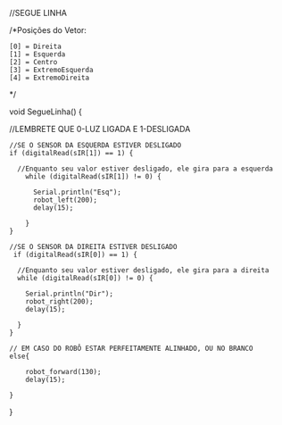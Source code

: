 //SEGUE LINHA

/*Posições do Vetor:

    [0] = Direita 
    [1] = Esquerda 
    [2] = Centro  
    [3] = ExtremoEsquerda 
    [4] = ExtremoDireita 

*/

void SegueLinha()
{   

  //LEMBRETE QUE 0-LUZ LIGADA E 1-DESLIGADA

    //SE O SENSOR DA ESQUERDA ESTIVER DESLIGADO
    if (digitalRead(sIR[1]) == 1) { 

      //Enquanto seu valor estiver desligado, ele gira para a esquerda
        while (digitalRead(sIR[1]) != 0) {

          Serial.println("Esq");
          robot_left(200);
          delay(15);

        }
    }

    //SE O SENSOR DA DIREITA ESTIVER DESLIGADO
     if (digitalRead(sIR[0]) == 1) {

      //Enquanto seu valor estiver desligado, ele gira para a direita
      while (digitalRead(sIR[0]) != 0) {

        Serial.println("Dir");
        robot_right(200);
        delay(15);

      }
    }

    // EM CASO DO ROBÔ ESTAR PERFEITAMENTE ALINHADO, OU NO BRANCO
    else{ 

        robot_forward(130);
        delay(15);

    }
}
